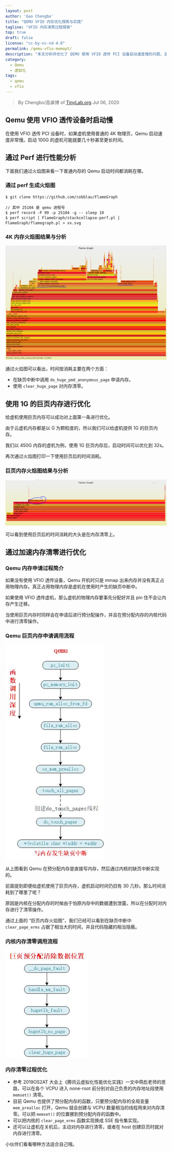 ```yaml
---
layout: post
author: 'Gao Chengbo'
title: "QEMU VFIO 内存优化探索与实践"
tagline: "VFIO 内存清零过程探索"
top: true
draft: false
license: "cc-by-nc-nd-4.0"
permalink: /qemu-vfio-memopt/
description: "本文分析并优化了 QEMU 使用 VFIO 透传 PCI 设备启动速度慢的问题，主要使用了巨页和内存清零优化。"
category:
  - Qemu
  - 虚拟化
tags:
  - qemu
  - vfio
---
```


> By Chengbo/高承博 of [TinyLab.org][1]
> Jul 06, 2020

## Qemu 使用 VFIO 透传设备时启动慢

在使用 VFIO 透传 PCI 设备时，如果虚机使用普通的 4K 物理页，Qemu 启动速度非常慢。启动 100G 的虚机可能就要几十秒甚至更长时间。

## 通过 Perf 进行性能分析

下面我们通过火焰图来看一下普通内存的 Qemu 启动时间都消耗在哪。

### 通过 perf 生成火焰图

    $ git clone https://github.com/cobblau/FlameGraph

    // 其中 25104 是 qemu 进程号
    $ perf record -F 99 -p 25104 -g -- sleep 10
    $ perf script | FlameGraph/stackcollapse-perf.pl | FlameGraph/flamegraph.pl > xx.svg

### 4K 内存火焰图结果与分析

![Qemu 4k 内存申请火焰图](/wp-content/uploads/2020/07/vfio/4kpage-flamegraph.png)

通过火焰图可以看出，时间按消耗主要在两个方面：

* 在缺页中断中调用 `do_huge_pmd_anonymous_page` 申请内存。
* 使用 `clear_huge_page` 对内存清零。

## 使用 1G 的巨页内存进行优化

给虚机使用巨页内存可以成功对上面第一条进行优化。

由于云虚机内存都是以 G 为颗粒度的，所以我们可以给虚机提供 1G 的巨页内存。

我们以 450G 内存的虚机为例，使用 1G 巨页内存后，启动时间可以优化到 32s。

再次通过火焰图打印一下使用巨页后的时间消耗。

### 巨页内存火焰图结果与分析

![Qemu 巨页内存申请火焰图](/wp-content/uploads/2020/07/vfio/hugepage-flamegraph.png)

可以看到使用巨页后的时间消耗的大头是在内存清零上。

## 通过加速内存清零进行优化

### Qemu 内存申请过程简介

如果没有使用 VFIO 透传设备，Qemu 开机时只是 mmap 出来内存并没有真正占用物理内存。真正占用物理内存是虚机在使用时产生的缺页中断中。

如果使用 VFIO 透传虚机，那么虚机的物理内存要事先分配好并且 pin 住不会让内存产生迁移。

当使用巨页内存时同样会在申请后进行预分配操作，并且在预分配内存的内核代码中进行清零操作。

### Qemu 巨页内存申请调用流程

![Qemu 巨页内存申请调用流程](/wp-content/uploads/2020/07/vfio/qemu-prealloc.jpg)

从上图看到 Qemu 在预分配内存是直接写内存，然后通过内核的缺页中断实现的。

前面提到即便给虚机使用了巨页内存，虚机启动时间仍旧有 30 几秒。那么时间消耗到了哪里了呢？

原因是内核在分配内存的时候由于怕原内存中的数据遭到泄露，所以在分配时对内存进行了清零操作。

通过上面的 “巨页内存火焰图”，我们已经可以看到在缺页中断中 `clear_page_erms` 占据了相当大的时间，并且代码隐藏的相当隐蔽。

### 内核内存清零调用流程

![内核内存清零调用流程](/wp-content/uploads/2020/07/vfio/kernel-memset.jpg)

### 内存清零过程优化

* 参考 2019OS2AT 大会上《腾讯云虚拟化性能优化实践》一文中蒋彪老师的思路，可以在各个 VCPU 进入 none-root 前分别对自己负责的内存地址段使用 `memset()` 清零。
* 目前 Qemu 也提供了预分配内存的函数，只要预分配内存的全局变量 `mem_prealloc` 打开，Qemu 就会创建与 VCPU 数量相当的线程用来对内存清零。可以把 `memset()` 的位置挪到预分配内存的函数中。
* 可以把内核的 `clear_page_erms` 函数实现换成 SSE 指令集实现。
* 还可以让虚机在关机后，主动对内存进行清零，或者在 host 创建巨页时就对内存进行清零。

小伙伴们看看哪种方法适合自己哦。

[1]: http://tinylab.org
